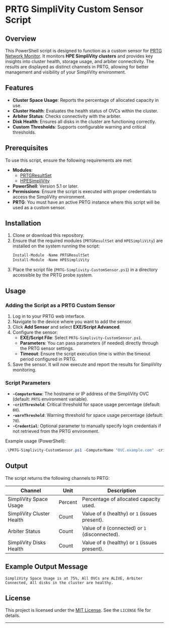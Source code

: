 # PRTG SimpliVity Custom Sensor Script

## Overview

This PowerShell script is designed to function as a custom sensor for [PRTG Network Monitor](https://www.paessler.com/prtg). It monitors **HPE SimpliVity clusters** and provides key insights into cluster health, storage usage, and arbiter connectivity. The results are displayed as distinct channels in PRTG, allowing for better management and visibility of your SimpliVity environment.

## Features

- **Cluster Space Usage**: Reports the percentage of allocated capacity in use.
- **Cluster Health**: Evaluates the health status of OVCs within the cluster.
- **Arbiter Status**: Checks connectivity with the arbiter.
- **Disk Health**: Ensures all disks in the cluster are functioning correctly.
- **Custom Thresholds**: Supports configurable warning and critical thresholds.

## Prerequisites

To use this script, ensure the following requirements are met:

- **Modules**: 
  - [PRTGResultSet](https://www.powershellgallery.com/packages/PRTGResultSet)
  - [HPESimpliVity](https://www.powershellgallery.com/packages/HPESimpliVity)
- **PowerShell**: Version 5.1 or later.
- **Permissions**: Ensure the script is executed with proper credentials to access the SimpliVity environment.
- **PRTG**: You must have an active PRTG instance where this script will be used as a custom sensor.

## Installation

1. Clone or download this repository.
2. Ensure that the required modules (`PRTGResultSet` and `HPESimpliVity`) are installed on the system running the script:
   ```powershell
   Install-Module -Name PRTGResultSet
   Install-Module -Name HPESimpliVity
   ```
3. Place the script file (`PRTG-Simplivity-CustomSensor.ps1`) in a directory accessible by the PRTG probe system.

## Usage

### Adding the Script as a PRTG Custom Sensor

1. Log in to your PRTG web interface.
2. Navigate to the device where you want to add the sensor.
3. Click **Add Sensor** and select **EXE/Script Advanced**.
4. Configure the sensor:
   - **EXE/Script File**: Select `PRTG-Simplivity-CustomSensor.ps1`.
   - **Parameters**: You can pass parameters (if needed) directly through the PRTG sensor settings.
   - **Timeout**: Ensure the script execution time is within the timeout period configured in PRTG.
5. Save the sensor. It will now execute and report the results for SimpliVity monitoring.

### Script Parameters

- **`-ComputerName`**: The hostname or IP address of the SimpliVity OVC (default: `PRTG` environment variable).
- **`-critThreshold`**: Critical threshold for space usage percentage (default: `80`).
- **`-warnThreshold`**: Warning threshold for space usage percentage (default: `70`).
- **`-Credential`**: Optional parameter to manually specify login credentials if not retrieved from the PRTG environment.

Example usage (PowerShell):
```powershell
.\PRTG-Simplivity-CustomSensor.ps1 -ComputerName "OVC.example.com" -critThreshold 85
```

## Output

The script returns the following channels to PRTG:

| Channel                    | Unit    | Description                                     |
|----------------------------|---------|-------------------------------------------------|
| SimpliVity Space Usage     | Percent | Percentage of allocated capacity used.         |
| SimpliVity Cluster Health  | Count   | Value of `0` (healthy) or `1` (issues present).|
| Arbiter Status             | Count   | Value of `0` (connected) or `1` (disconnected).|
| SimpliVity Disks Health    | Count   | Value of `0` (healthy) or `1` (issues present).|

## Example Output Message

```
SimpliVity Space Usage is at 75%, All OVCs are ALIVE, Arbiter Connected, All disks in the cluster are healthy.
```

## License

This project is licensed under the [MIT License](./LICENSE). See the `LICENSE` file for details.

---
